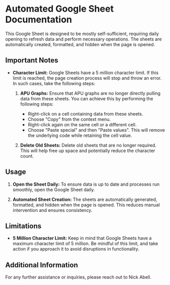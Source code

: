 # Automated Google Sheet Documentation

This Google Sheet is designed to be mostly self-sufficient, requiring daily opening to refresh data and perform necessary operations. The sheets are automatically created, formatted, and hidden when the page is opened.

## Important Notes

- **Character Limit:** Google Sheets have a 5 million character limit. If this limit is reached, the page creation process will stop and throw an error. In such cases, take the following steps:
  
  1. **APU Graphs:** Ensure that APU graphs are no longer directly pulling data from these sheets. You can achieve this by performing the following steps:
      - Right-click on a cell containing data from these sheets.
      - Choose "Copy" from the context menu.
      - Right-click again on the same cell or a different cell.
      - Choose "Paste special" and then "Paste values". This will remove the underlying code while retaining the cell value.

  2. **Delete Old Sheets:** Delete old sheets that are no longer required. This will help free up space and potentially reduce the character count.

## Usage

1. **Open the Sheet Daily:** To ensure data is up to date and processes run smoothly, open the Google Sheet daily.

2. **Automated Sheet Creation:** The sheets are automatically generated, formatted, and hidden when the page is opened. This reduces manual intervention and ensures consistency.

## Limitations

- **5 Million Character Limit:** Keep in mind that Google Sheets have a maximum character limit of 5 million. Be mindful of this limit, and take action if you approach it to avoid disruptions in functionality.

## Additional Information

For any further assistance or inquiries, please reach out to Nick Abell.

